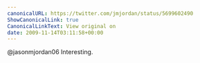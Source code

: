 ```yaml
---
canonicalURL: https://twitter.com/jmjordan/status/5699602490
ShowCanonicalLink: true
CanonicalLinkText: View original on
date: 2009-11-14T03:11:58+00:00
---
```

@jasonmjordan06 Interesting.